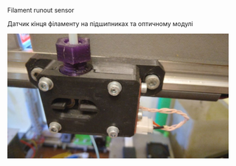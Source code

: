 Filament runout sensor

Датчик кінця філаменту на підшипниках та оптичному модулі

![](./photo/photo_2022-06-30_21-20-55.jpg)

